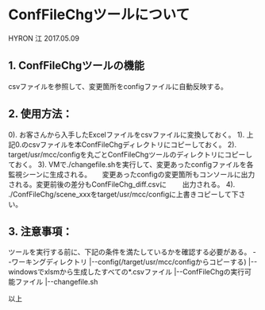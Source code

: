 # ConfFileChgツールについて
HYRON 江
2017.05.09

## 1. ConfFileChgツールの機能
csvファイルを参照して、変更箇所をconfigファイルに自動反映する。

## 2. 使用方法：
0). お客さんから入手したExcelファイルをcsvファイルに変換しておく。
1). 上記0.のcsvファイルを本ConfFileChgディレクトリにコピーしておく。
2). target/usr/mcc/configを丸ごとConfFileChgツールのディレクトリにコピーしておく。
3). VMで./changefile.shを実行して、変更あったconfigファイルを各監視シーンに生成される。
　  変更あったconfigの変更箇所もコンソールに出力される。変更前後の差分もConfFileChg_diff.csvに
　　出力される。
4). ./ConfFileChg/scene_xxxをtarget/usr/mcc/configに上書きコピーして下さい。

## 3. 注意事項：
ツールを実行する前に、下記の条件を満たしているかを確認する必要がある。 
--ワーキングディレクトリ
 |--config(/target/usr/mcc/configからコピーする)
 |--windowsでxlsmから生成したすべての*.csvファイル
 |--ConfFileChgの実行可能ファイル
 |--changefile.sh
 
以上
